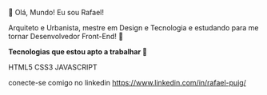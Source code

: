 👋 Olá, Mundo! Eu sou Rafael!

Arquiteto e Urbanista, mestre em Design e Tecnologia e estudando para me tornar Desenvolvedor Front-End! 🤟

<b> Tecnologias que estou apto a trabalhar </b> 🚀

HTML5 CSS3  JAVASCRIPT

conecte-se comigo no linkedin
https://www.linkedin.com/in/rafael-puig/
